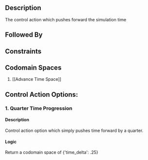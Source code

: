 ## Description

The control action which pushes forward the simulation time
## Followed By

## Constraints
## Codomain Spaces
1. [[Advance Time Space]]

## Control Action Options:
### 1. Quarter Time Progression
#### Description
Control action option which simply pushes time forward by a quarter.
#### Logic
Return a codomain space of {'time_delta': .25}

